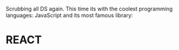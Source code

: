 Scrubbing all DS again. This time its with the coolest programming languages: JavaScript and its most famous library:

# REACT
